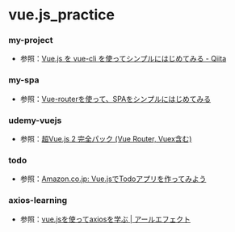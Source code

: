 # vue.js_practice

### my-project
- 参照：[Vue.js を vue-cli を使ってシンプルにはじめてみる - Qiita](https://qiita.com/567000/items/dde495d6a8ad1c25fa43)

### my-spa
- 参照：[Vue-routerを使って、SPAをシンプルにはじめてみる](https://qiita.com/567000/items/d6a7c694a370dc92e774)

### udemy-vuejs
- 参照：[超Vue.js 2 完全パック (Vue Router, Vuex含む)](https://www.udemy.com/course/vue-js-complete-guide/)

### todo
- 参照：[Amazon.co.jp: Vue.jsでTodoアプリを作ってみよう](https://www.amazon.co.jp/Vue-js%E3%81%A7Todo%E3%82%A2%E3%83%97%E3%83%AA%E3%82%92%E4%BD%9C%E3%81%A3%E3%81%A6%E3%81%BF%E3%82%88%E3%81%86-kenpapa-ebook/dp/B07JLBB1V9/ref=sr_1_7?__mk_ja_JP=%E3%82%AB%E3%82%BF%E3%82%AB%E3%83%8A&dchild=1&keywords=vue&qid=1628650408&refinements=p_n_feature_nineteen_browse-bin%3A3169286051&rnid=3169285051&s=digital-text&sr=1-7)

### axios-learning
- 参照：[vue.jsを使ってaxiosを学ぶ | アールエフェクト](https://reffect.co.jp/vue/vue-axios-learn)